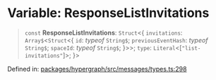 # Variable: ResponseListInvitations

> `const` **ResponseListInvitations**: `Struct`\<\{ `invitations`: `Array$`\<`Struct`\<\{ `id`: *typeof* `String$`; `previousEventHash`: *typeof* `String$`; `spaceId`: *typeof* `String$`; \}\>\>; `type`: `Literal`\<\[`"list-invitations"`\]\>; \}\>

Defined in: [packages/hypergraph/src/messages/types.ts:298](https://github.com/hashirpm/hypergraph/blob/ab4ea1cdb9430798142e0d735aac9d31c2cf0ae0/packages/hypergraph/src/messages/types.ts#L298)
